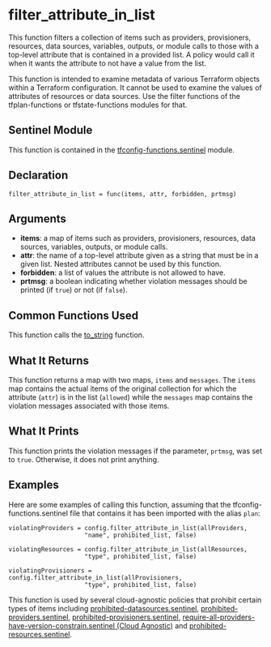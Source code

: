 # filter_attribute_in_list
This function filters a collection of items such as providers, provisioners, resources, data sources, variables, outputs, or module calls to those with a top-level attribute that is contained in a provided list. A policy would call it when it wants the attribute to not have a value from the list.

This function is intended to examine metadata of various Terraform objects within a Terraform configuration. It cannot be used to examine the values of attributes of resources or data sources. Use the filter functions of the tfplan-functions or tfstate-functions modules for that.

## Sentinel Module
This function is contained in the [tfconfig-functions.sentinel](../../tfconfig-functions.sentinel) module.

## Declaration
`filter_attribute_in_list = func(items, attr, forbidden, prtmsg)`

## Arguments
* **items**: a map of items such as providers, provisioners, resources, data sources, variables, outputs, or module calls.
* **attr**: the name of a top-level attribute given as a string that must be in a given list. Nested attributes cannot be used by this function.
* **forbidden**: a list of values the attribute is not allowed to have.
* **prtmsg**: a boolean indicating whether violation messages should be printed (if `true`) or not (if `false`).

## Common Functions Used
This function calls the [to_string](./to_string.md) function.

## What It Returns
This function returns a map with two maps, `items` and `messages`. The `items` map contains the actual items of the original collection for which the attribute (`attr`) is in the list (`allowed`) while the `messages` map contains the violation messages associated with those items.

## What It Prints
This function prints the violation messages if the parameter, `prtmsg`, was set to `true`. Otherwise, it does not print anything.

## Examples
Here are some examples of calling this function, assuming that the tfconfig-functions.sentinel file that contains it has been imported with the alias `plan`:
```
violatingProviders = config.filter_attribute_in_list(allProviders,
                     "name", prohibited_list, false)

violatingResources = config.filter_attribute_in_list(allResources,
                     "type", prohibited_list, false)

violatingProvisioners = config.filter_attribute_in_list(allProvisioners,
                     "type", prohibited_list, false)
```

This function is used by several cloud-agnostic policies that prohibit certain types of items including [prohibited-datasources.sentinel](../../../cloud-agnostic/prohibited-datasources.sentinel), [prohibited-providers.sentinel](../../../cloud-agnostic/prohibited-providers.sentinel), [prohibited-provisioners.sentinel](../../../cloud-agnostic/prohibited-provisioners.sentinel), [require-all-providers-have-version-constrain.sentinel (Cloud Agnostic)](../../../cloud-agnostic/require-all-providers-have-version-constrain.sentinel) and [prohibited-resources.sentinel](../../../cloud-agnostic/prohibited-resources.sentinel).
